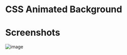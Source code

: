 # CSS Animated Background



# Screenshots

![image](https://user-images.githubusercontent.com/72864817/171355579-fafb6437-efdc-49f8-99c2-fec8c7b53692.png)